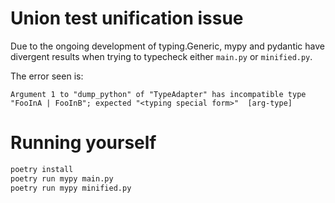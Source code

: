 Union test unification issue
===

Due to the ongoing development of typing.Generic, mypy and pydantic have divergent results when trying to typecheck either `main.py` or `minified.py`.

The error seen is:

    Argument 1 to "dump_python" of "TypeAdapter" has incompatible type "FooInA | FooInB"; expected "<typing special form>"  [arg-type]

Running yourself
===

```bash
poetry install
poetry run mypy main.py
poetry run mypy minified.py
```
